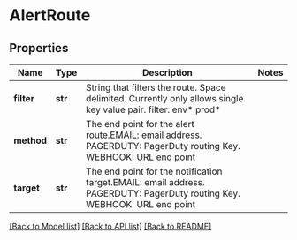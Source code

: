 # AlertRoute

## Properties
Name | Type | Description | Notes
------------ | ------------- | ------------- | -------------
**filter** | **str** | String that filters the route. Space delimited. Currently only allows single key value pair.  filter: env* prod* | 
**method** | **str** | The end point for the alert route.EMAIL: email address.  PAGERDUTY: PagerDuty routing Key.  WEBHOOK: URL end point | 
**target** | **str** | The end point for the notification target.EMAIL: email address.  PAGERDUTY: PagerDuty routing Key.  WEBHOOK: URL end point | 

[[Back to Model list]](../README.md#documentation-for-models) [[Back to API list]](../README.md#documentation-for-api-endpoints) [[Back to README]](../README.md)


